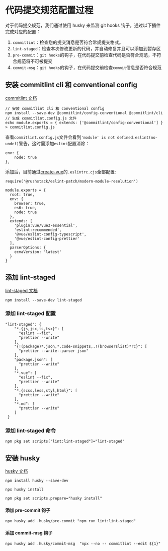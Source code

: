 # 代码提交规范配置过程

对于代码提交规范，我们通过使用 husky 来监测 git hooks 钩子，通过以下插件完成对应的配置：

1. `commitlint`：检查您的提交消息是否符合常规提交格式。
2. `lint-staged`：检查本次修改更新的代码，并自动修复并且可以添加到暂存区
3. `pre-commit`：`git hooks`的钩子，在代码提交前检查代码是否符合规范，不符合规范将不可被提交
4. `commit-msg`：`git hooks`的钩子，在代码提交前检查`commit`信息是否符合规范

## 安装 commitlint cli 和 conventional config

[commitlint 文档](https://github.com/conventional-changelog/commitlint)

    // 安装 commitlint cli 和 conventional config
    npm install --save-dev @commitlint/config-conventional @commitlint/cli
    // 生成 commitlint.config.js 文件
    echo module.exports = { extends: ['@commitlint/config-conventional'] } > commitlint.config.js

查看`commitlint.config.js`文件会看到`'module' is not defined.eslint(no-undef)`警告，这时需添加`eslint`配置消除：

    env: {
    	node: true
    },

添加后，目前通过[create-vue](https://github.com/vuejs/create-vue 'create-vue')的`.eslintrc.cjs`全部配置:

    require('@rushstack/eslint-patch/modern-module-resolution')

    module.exports = {
      root: true,
      env: {
        browser: true,
        es6: true,
        node: true
      },
      extends: [
        'plugin:vue/vue3-essential',
        'eslint:recommended',
        '@vue/eslint-config-typescript',
        '@vue/eslint-config-prettier'
      ],
      parserOptions: {
        ecmaVersion: 'latest'
      }
    }

## 添加 lint-staged

[lint-staged 文档](https://github.com/okonet/lint-staged)

    npm install --save-dev lint-staged

### 添加 lint-staged 配置

    "lint-staged": {
        "*.{js,jsx,ts,tsx}": [
          "eslint --fix",
          "prettier --write"
        ],
        "{!(package)*.json,*.code-snippets,.!(browserslist)*rc}": [
          "prettier --write--parser json"
        ],
        "package.json": [
          "prettier --write"
        ],
        "*.vue": [
          "eslint --fix",
          "prettier --write"
        ],
        "*.{scss,less,styl,html}": [
          "prettier --write"
        ],
        "*.md": [
          "prettier --write"
        ]
     }

### 添加 lint-staged 命令

    npm pkg set scripts["lint:lint-staged"]="lint-staged"

## 安装 husky

[husky 文档](https://typicode.github.io/husky/#/?id=manual)

    npm install husky --save-dev

    npx husky install

    npm pkg set scripts.prepare="husky install"

#### 添加 pre-commit 钩子

    npx husky add .husky/pre-commit "npm run lint:lint-staged"

#### 添加 commit-msg 钩子

    npx husky add .husky/commit-msg  "npx --no -- commitlint --edit ${1}"
